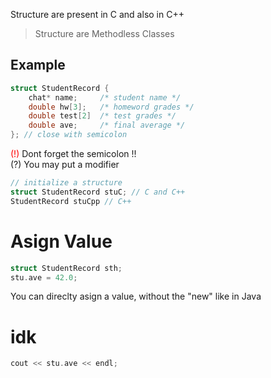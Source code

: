 Structure are present in C and also in C++
> Structure are Methodless Classes

## Example
```c++
struct StudentRecord {
    chat* name;     /* student name */
    double hw[3];   /* homeword grades */
    double test[2]  /* test grades */
    double ave;     /* final average */
}; // close with semicolon
```
<span style="color:red">(!)</span>
Dont forget the semicolon !!<br>
(?) You may put a modifier

```c++
// initialize a structure
struct StudentRecord stuC; // C and C++
StudentRecord stuCpp // C++
```

# Asign Value
```c++
struct StudentRecord sth;
stu.ave = 42.0;
```
You can direclty asign a value, without the "new" like in Java


# idk
```c++
cout << stu.ave << endl;
```
